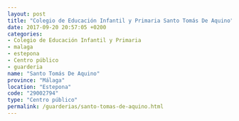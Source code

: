 ```yaml
---
layout: post
title: "Colegio de Educación Infantil y Primaria Santo Tomás De Aquino"
date: 2017-09-20 20:57:05 +0200
categories:
- Colegio de Educación Infantil y Primaria
- malaga
- estepona
- Centro público
- guarderia
name: "Santo Tomás De Aquino"
province: "Málaga"
location: "Estepona"
code: "29002794"
type: "Centro público"
permalink: /guarderias/santo-tomas-de-aquino.html
---
```

